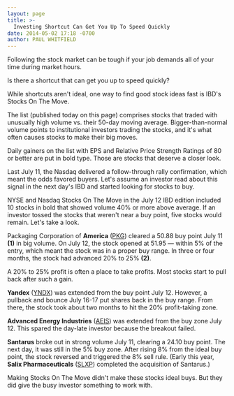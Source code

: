 ```yaml
---
layout: page
title: >-
  Investing Shortcut Can Get You Up To Speed Quickly
date: 2014-05-02 17:18 -0700
author: PAUL WHITFIELD
---
```





Following the stock market can be tough if your job demands all of your time during market hours.

  

Is there a shortcut that can get you up to speed quickly?

  

While shortcuts aren't ideal, one way to find good stock ideas fast is IBD's Stocks On The Move.

  

The list (published today on this page) comprises stocks that traded with unusually high volume vs. their 50-day moving average. Bigger-than-normal volume points to institutional investors trading the stocks, and it's what often causes stocks to make their big moves.

  

Daily gainers on the list with EPS and Relative Price Strength Ratings of 80 or better are put in bold type. Those are stocks that deserve a closer look.

  

Last July 11, the Nasdaq delivered a follow-through rally confirmation, which meant the odds favored buyers. Let's assume an investor read about this signal in the next day's IBD and started looking for stocks to buy.

  

NYSE and Nasdaq Stocks On The Move in the July 12 IBD edition included 10 stocks in bold that showed volume 40% or more above average. If an investor tossed the stocks that weren't near a buy point, five stocks would remain. Let's take a look.

  

Packaging Corporation of **America** ([PKG](https://research.investors.com/quote.aspx?symbol=PKG)) cleared a 50.88 buy point July 11 **(1)** in big volume. On July 12, the stock opened at 51.95 — within 5% of the entry, which meant the stock was in a proper buy range. In three or four months, the stock had advanced 20% to 25% **(2)**.

  

A 20% to 25% profit is often a place to take profits. Most stocks start to pull back after such a gain.

  

**Yandex** ([YNDX](https://research.investors.com/quote.aspx?symbol=YNDX)) was extended from the buy point July 12. However, a pullback and bounce July 16-17 put shares back in the buy range. From there, the stock took about two months to hit the 20% profit-taking zone.

  

**Advanced Energy Industries** ([AEIS](https://research.investors.com/quote.aspx?symbol=AEIS)) was extended from the buy zone July 12. This spared the day-late investor because the breakout failed.

  

**Santarus** broke out in strong volume July 11, clearing a 24.10 buy point. The next day, it was still in the 5% buy zone. After rising 8% from the ideal buy point, the stock reversed and triggered the 8% sell rule. (Early this year, **Salix Pharmaceuticals** ([SLXP](https://research.investors.com/quote.aspx?symbol=SLXP)) completed the acquisition of Santarus.)

  

Making Stocks On The Move didn't make these stocks ideal buys. But they did give the busy investor something to work with.





